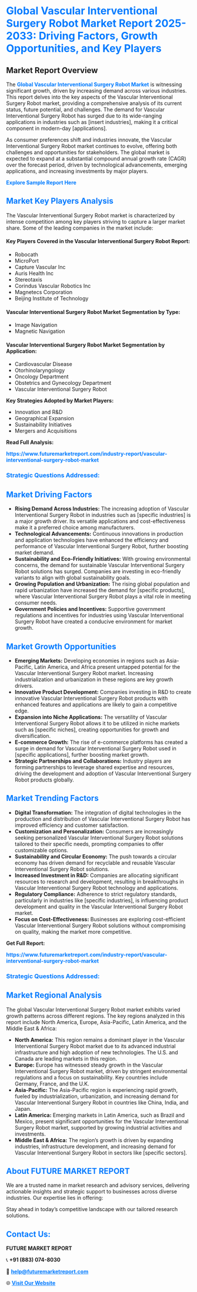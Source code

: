 <h1 style="color: #007BFF;">Global Vascular Interventional Surgery Robot Market Report 2025-2033: Driving Factors, Growth Opportunities, and Key Players</h1>

<section id="overview">
<h2>Market Report Overview</h2>
<p>The <a href="https://www.futuremarketreport.com/industry-report/vascular-interventional-surgery-robot-market" style="color: #007BFF; text-decoration: none;"><strong>Global Vascular Interventional Surgery Robot Market</strong></a> is witnessing significant growth, driven by increasing demand across various industries. This report delves into the key aspects of the Vascular Interventional Surgery Robot market, providing a comprehensive analysis of its current status, future potential, and challenges. The demand for Vascular Interventional Surgery Robot has surged due to its wide-ranging applications in industries such as [insert industries], making it a critical component in modern-day [applications].</p>
<p>As consumer preferences shift and industries innovate, the Vascular Interventional Surgery Robot market continues to evolve, offering both challenges and opportunities for stakeholders. The global market is expected to expand at a substantial compound annual growth rate (CAGR) over the forecast period, driven by technological advancements, emerging applications, and increasing investments by major players.</p>
</section>

<section id="overview">
<p><a href="https://www.futuremarketreport.com/request-sample/reportId=126963" style="color: #007BFF; text-decoration: none;"><strong>Explore Sample Report Here</strong></a></p>
</section>

<section id="key-players">
<h2 style="color: #007BFF;">Market Key Players Analysis</h2>
<p>The Vascular Interventional Surgery Robot market is characterized by intense competition among key players striving to capture a larger market share. Some of the leading companies in the market include:</p>
<h4>Key Players Covered in the Vascular Interventional Surgery Robot Report:</h4>
<ul><li>Robocath</li><li>MicroPort</li><li>Capture Vascular Inc</li><li>Auris Health Inc</li><li>Stereotaxis</li><li>Corindus Vascular Robotics Inc</li><li>Magnetecs Corporation</li><li>Beijing Institute of Technology</li></ul>
<h4>Vascular Interventional Surgery Robot Market Segmentation by Type:</h4>
<ul><li>Image Navigation</li><li>Magnetic Navigation</li></ul>

<h4>Vascular Interventional Surgery Robot Market Segmentation by Application:</h4>
<ul><li>Cardiovascular Disease</li><li>Otorhinolaryngology</li><li>Oncology Department</li><li>Obstetrics and Gynecology Department</li><li>Vascular Interventional Surgery Robot</li></ul>
<p><strong>Key Strategies Adopted by Market Players:</strong></p>
<ul>
<li>Innovation and R&D</li>
<li>Geographical Expansion</li>
<li>Sustainability Initiatives</li>
<li>Mergers and Acquisitions</li>
</ul>
</section>

<section>
<p><strong>Read Full Analysis: </strong></p><a href="https://www.futuremarketreport.com/industry-report/vascular-interventional-surgery-robot-market" style="color: #007BFF; text-decoration: none;"><strong>https://www.futuremarketreport.com/industry-report/vascular-interventional-surgery-robot-market</strong></a>
<h3 style="color: #007BFF;">Strategic Questions Addressed:</h3>
</section>

<section id="driving-factors">
<h2 style="color: #007BFF;">Market Driving Factors</h2>
<ul>
<li><strong>Rising Demand Across Industries:</strong> The increasing adoption of Vascular Interventional Surgery Robot in industries such as [specific industries] is a major growth driver. Its versatile applications and cost-effectiveness make it a preferred choice among manufacturers.</li>
<li><strong>Technological Advancements:</strong> Continuous innovations in production and application technologies have enhanced the efficiency and performance of Vascular Interventional Surgery Robot, further boosting market demand.</li>
<li><strong>Sustainability and Eco-Friendly Initiatives:</strong> With growing environmental concerns, the demand for sustainable Vascular Interventional Surgery Robot solutions has surged. Companies are investing in eco-friendly variants to align with global sustainability goals.</li>
<li><strong>Growing Population and Urbanization:</strong> The rising global population and rapid urbanization have increased the demand for [specific products], where Vascular Interventional Surgery Robot plays a vital role in meeting consumer needs.</li>
<li><strong>Government Policies and Incentives:</strong> Supportive government regulations and incentives for industries using Vascular Interventional Surgery Robot have created a conducive environment for market growth.</li>
</ul>
</section>

<section id="growth-opportunities">
<h2 style="color: #007BFF;">Market Growth Opportunities</h2>
<ul>
<li><strong>Emerging Markets:</strong> Developing economies in regions such as Asia-Pacific, Latin America, and Africa present untapped potential for the Vascular Interventional Surgery Robot market. Increasing industrialization and urbanization in these regions are key growth drivers.</li>
<li><strong>Innovative Product Development:</strong> Companies investing in R&D to create innovative Vascular Interventional Surgery Robot products with enhanced features and applications are likely to gain a competitive edge.</li>
<li><strong>Expansion into Niche Applications:</strong> The versatility of Vascular Interventional Surgery Robot allows it to be utilized in niche markets such as [specific niches], creating opportunities for growth and diversification.</li>
<li><strong>E-commerce Growth:</strong> The rise of e-commerce platforms has created a surge in demand for Vascular Interventional Surgery Robot used in [specific applications], further boosting market growth.</li>
<li><strong>Strategic Partnerships and Collaborations:</strong> Industry players are forming partnerships to leverage shared expertise and resources, driving the development and adoption of Vascular Interventional Surgery Robot products globally.</li>
</ul>
</section>

<section id="trending-factors">
<h2 style="color: #007BFF;">Market Trending Factors</h2>
<ul>
<li><strong>Digital Transformation:</strong> The integration of digital technologies in the production and distribution of Vascular Interventional Surgery Robot has improved efficiency and customer satisfaction.</li>
<li><strong>Customization and Personalization:</strong> Consumers are increasingly seeking personalized Vascular Interventional Surgery Robot solutions tailored to their specific needs, prompting companies to offer customizable options.</li>
<li><strong>Sustainability and Circular Economy:</strong> The push towards a circular economy has driven demand for recyclable and reusable Vascular Interventional Surgery Robot solutions.</li>
<li><strong>Increased Investment in R&D:</strong> Companies are allocating significant resources to research and development, resulting in breakthroughs in Vascular Interventional Surgery Robot technology and applications.</li>
<li><strong>Regulatory Compliance:</strong> Adherence to strict regulatory standards, particularly in industries like [specific industries], is influencing product development and quality in the Vascular Interventional Surgery Robot market.</li>
<li><strong>Focus on Cost-Effectiveness:</strong> Businesses are exploring cost-efficient Vascular Interventional Surgery Robot solutions without compromising on quality, making the market more competitive.</li>
</ul>
</section>

<section>
<p><strong>Get Full Report: </strong></p><a href="https://www.futuremarketreport.com/industry-report/vascular-interventional-surgery-robot-market" style="color: #007BFF; text-decoration: none;"><strong>https://www.futuremarketreport.com/industry-report/vascular-interventional-surgery-robot-market</strong></a>
<h3 style="color: #007BFF;">Strategic Questions Addressed:</h3>
</section>


<section id="regional-analysis">
<h2 style="color: #007BFF;">Market Regional Analysis</h2>
<p>The global Vascular Interventional Surgery Robot market exhibits varied growth patterns across different regions. The key regions analyzed in this report include North America, Europe, Asia-Pacific, Latin America, and the Middle East & Africa:</p>
<ul>
<li><strong>North America:</strong> This region remains a dominant player in the Vascular Interventional Surgery Robot market due to its advanced industrial infrastructure and high adoption of new technologies. The U.S. and Canada are leading markets in this region.</li>
<li><strong>Europe:</strong> Europe has witnessed steady growth in the Vascular Interventional Surgery Robot market, driven by stringent environmental regulations and a focus on sustainability. Key countries include Germany, France, and the U.K.</li>
<li><strong>Asia-Pacific:</strong> The Asia-Pacific region is experiencing rapid growth, fueled by industrialization, urbanization, and increasing demand for Vascular Interventional Surgery Robot in countries like China, India, and Japan.</li>
<li><strong>Latin America:</strong> Emerging markets in Latin America, such as Brazil and Mexico, present significant opportunities for the Vascular Interventional Surgery Robot market, supported by growing industrial activities and investments.</li>
<li><strong>Middle East & Africa:</strong> The region’s growth is driven by expanding industries, infrastructure development, and increasing demand for Vascular Interventional Surgery Robot in sectors like [specific sectors].</li>
</ul>
</section>

<footer>
<h2 style="color: #007BFF;">About FUTURE MARKET REPORT</h2>
<p>We are a trusted name in market research and advisory services, delivering actionable insights and strategic support to businesses across diverse industries. Our expertise lies in offering:</p>

<p>Stay ahead in today’s competitive landscape with our tailored research solutions.</p>

<h2 style="color: #007BFF;">Contact Us:</h2>
<p><strong>FUTURE MARKET REPORT</strong></p>
<p>📞 <strong>+91 (883) 074-8030</strong></p>
<p>📧 <strong><a href="mailto:help@futuremarketreport.com" style="color: #007BFF;">help@futuremarketreport.com</a></strong></p>
<p>🌐 <strong><a href="https://www.futuremarketreport.com/" style="color: #007BFF;">Visit Our Website</a></strong></p>
</footer>
